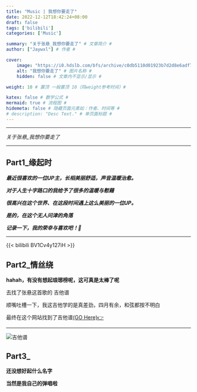 ```yaml
---
title: "Music | 我想你要走了"
date: 2022-12-12T18:42:24+08:00
draft: false
tags: ['bilibili']
categories: ['Music']

summary: "关于张悬_我想你要走了" # 文章简介 #
author: ["Jaywxl"] # 作者 #

cover:
    image: "https://i0.hdslb.com/bfs/archive/c0db5110d01923b7d2d8e6adf71f54c691bd9f1f.jpg@672w_378h_1c_!web-space-upload-video.avif" # 图片链接 #
    alt: "我想你要走了" # 图片名称 #
    hidden: false # 文章内不显示/显示 #

weight: 10 # 置顶 一般置顶 10（同weight参考时间）#

katex: false # 数学公式 #
mermaid: true # 流程图 #
hidemeta: false # 隐藏页面元素如：作者、时间等 #
# description: "Desc Text." # 单页面标题 #
---
```



***

*关于张悬_我想你要走了*

***

## Part1_缘起时

***最近很喜欢的一位UP主，长相美丽舒适，声音温暖治愈。***

***对于人生十字路口的我给予了很多的温暖与慰藉***

***很高兴在这个世界、在这段时间遇上这么美丽的一位UP。***

***是的，在这个无人问津的角落***

***记录一下，我的荣幸与喜欢吧！🤣***

***

{{< bilibili BV1Cv4y127iH >}}

## Part2_情丝绕

**hahah，有没有想起琅琊榜呢，这可真是太棒了呢**

去找了张悬这首歌的 吉他谱

顺嘴吐槽一下，我这吉他学的是真差劲，四月有余，和弦都按不明白

最终在这个网站找到了吉他谱[(GO Here)👉](https://www.flybuxiu.com/521.html)

***

![吉他谱](https://m.360buyimg.com/babel/jfs/t1/161698/8/33617/90581/63976503E5ef0a9f0/9d4441bc33d32696.jpg)

## Part3_

**还没想好起什么名字**

**当然是我自己的弹唱啦**




